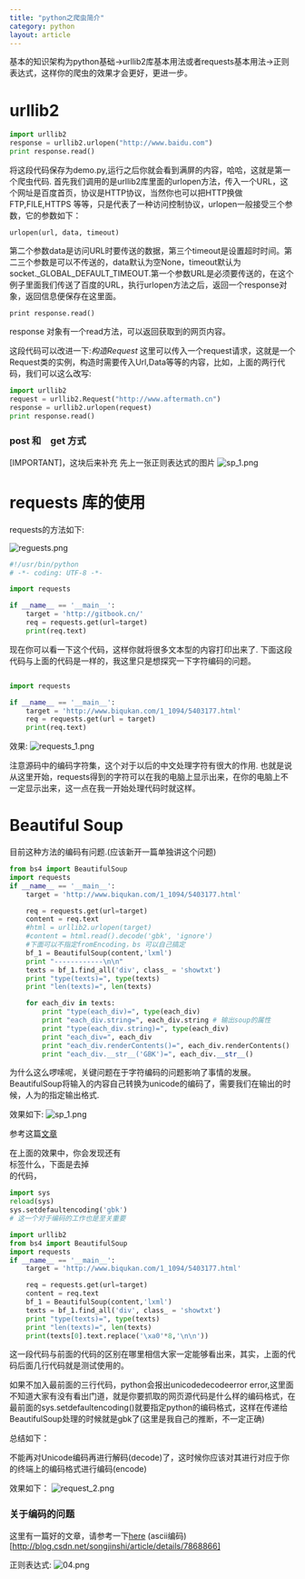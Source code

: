 ```yaml
---
title: "python之爬虫简介"
category: python
layout: article
---
```


基本的知识架构为python基础->urllib2库基本用法或者requests基本用法->正则表达式，这样你的爬虫的效果才会更好，更进一步。

# urllib2

```python
import urllib2
response = urllib2.urlopen("http://www.baidu.com")
print response.read()
```

将这段代码保存为demo.py,运行之后你就会看到满屏的内容，哈哈，这就是第一个爬虫代码.
首先我们调用的是urllib2库里面的urlopen方法，传入一个URL，这个网址是百度首页，协议是HTTP协议，当然你也可以把HTTP换做FTP,FILE,HTTPS 等等，只是代表了一种访问控制协议，urlopen一般接受三个参数，它的参数如下：

	urlopen(url, data, timeout)

第二个参数data是访问URL时要传送的数据，第三个timeout是设置超时时间。第二三个参数是可以不传送的，data默认为空None，timeout默认为 socket._GLOBAL_DEFAULT_TIMEOUT.第一个参数URL是必须要传送的，在这个例子里面我们传送了百度的URL，执行urlopen方法之后，返回一个response对象，返回信息便保存在这里面。

	print response.read()

response 对象有一个read方法，可以返回获取到的网页内容。

这段代码可以改进一下:*构造Request*
这里可以传入一个request请求，这就是一个Request类的实例，构造时需要传入Url,Data等等的内容，比如，上面的两行代码，我们可以这么改写:

```python
import urllib2
request = urllib2.Request("http://www.aftermath.cn")
response = urllib2.urlopen(request)
print response.read()
```

### post 和　get  方式
[IMPORTANT]，这块后来补充
先上一张正则表达式的图片
![sp_1.png](http://yuzibo.qiniudn.com/sp_1.png)


# requests 库的使用

requests的方法如下:

![reguests.png](http://yuzibo.qiniudn.com/reguests.png)

```python
#!/usr/bin/python
# -*- coding: UTF-8 -*-

import requests

if __name__ == '__main__':
    target = 'http://gitbook.cn/'
    req = requests.get(url=target)
    print(req.text)
```

现在你可以看一下这个代码，这样你就将很多文本型的内容打印出来了.
下面这段代码与上面的代码是一样的，我这里只是想探究一下字符编码的问题。

```python

import requests

if __name__ == '__main__':
    target = 'http://www.biqukan.com/1_1094/5403177.html'
    req = requests.get(url = target)
    print(req.text)
```
效果:
![requests_1.png](http://yuzibo.qiniudn.com/requests_1.png)

注意源码中的编码字符集，这个对于以后的中文处理字符有很大的作用.
也就是说从这里开始，requests得到的字符可以在我的电脑上显示出来，在你的电脑上不一定显示出来，这一点在我一开始处理代码时就这样。

# Beautiful Soup

目前这种方法的编码有问题.(应该新开一篇单独讲这个问题)
```python
from bs4 import BeautifulSoup
import requests
if __name__ == '__main__':
    target = 'http://www.biqukan.com/1_1094/5403177.html'

    req = requests.get(url=target)
    content = req.text
    #html = urllib2.urlopen(target)
    #content = html.read().decode('gbk', 'ignore')
    #下面可以不指定fromEncoding，bs 可以自己搞定
    bf_1 = BeautifulSoup(content,'lxml')
    print "------------\n\n"
    texts = bf_1.find_all('div', class_ = 'showtxt')
    print "type(texts)=", type(texts)
    print "len(texts)=", len(texts)

    for each_div in texts:
        print "type(each_div)=", type(each_div)
        print "each_div.string=", each_div.string # 输出soup的属性
        print "type(each_div.string)=", type(each_div)
        print "each_div=", each_div
        print "each_div.renderContents()=", each_div.renderContents()
        print "each_div.__str__('GBK')=", each_div.__str__()
```
为什么这么啰嗦呢，关键问题在于字符编码的问题影响了事情的发展。BeautifulSoup将输入的内容自己转换为unicode的编码了，需要我们在输出的时候，人为的指定输出格式.

效果如下:
![sp_1.png](http://yuzibo.qiniudn.com/sp_1.png)

参考这篇[文章](https://www.crifan.com/beautifulsoup_already_got_unicode_soup_but_print_messy_code/)

在上面的效果中，你会发现还有<br>标签什么，下面是去掉<br>的代码，
```python
import sys
reload(sys)
sys.setdefaultencoding('gbk')
# 这一个对于编码的工作也是至关重要

import urllib2
from bs4 import BeautifulSoup
import requests
if __name__ == '__main__':
    target = 'http://www.biqukan.com/1_1094/5403177.html'

    req = requests.get(url=target)
    content = req.text
    bf_1 = BeautifulSoup(content,'lxml')
    texts = bf_1.find_all('div', class_ = 'showtxt')
    print "type(texts)=", type(texts)
    print "len(texts)=", len(texts)
    print(texts[0].text.replace('\xa0'*8,'\n\n'))
```
这一段代码与前面的代码的区别在哪里相信大家一定能够看出来，其实，上面的代码后面几行代码就是测试使用的。

如果不加入最前面的三行代码，python会报出unicodedecodeerror error,这里面不知道大家有没有看出门道，就是你要抓取的网页源代码是什么样的编码格式，在最前面的sys.setdefaultencoding()就要指定python的编码格式，这样在传递给BeautifulSoup处理的时候就是gbk了(这里是我自己的推断，不一定正确)

总结如下：

不能再对Unicode编码再进行解码(decode)了，这时候你应该对其进行对应于你的终端上的编码格式进行编码(encode)

效果如下：
![request_2.png](http://yuzibo.qiniudn.com/request_2.png)

### 关于编码的问题
这里有一篇好的文章，请参考一下[here](http://www.cnblogs.com/huxi/archive/2010/12/05/1897271.html)
(ascii编码)[http://blog.csdn.net/songjinshi/article/details/7868866]

正则表达式:
![04.png](http://yuzibo.qiniudn.com/04.png)


